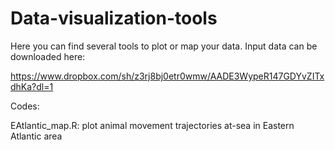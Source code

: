 # Data-visualization-tools

Here you can find several tools to plot or map your data. Input data can be downloaded here:

https://www.dropbox.com/sh/z3rj8bj0etr0wmw/AADE3WypeR147GDYvZITxdhKa?dl=1

Codes:

EAtlantic_map.R: plot animal movement trajectories at-sea in Eastern Atlantic area